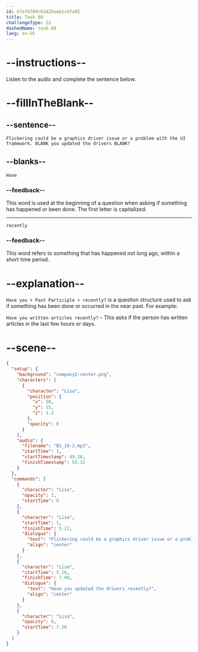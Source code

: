 ```yaml
---
id: 67efbf09c03425eeb1cbfa02
title: Task 80
challengeType: 22
dashedName: task-80
lang: en-US
---
```


<!-- (Audio) Lisa: Flickering could be a graphics driver issue or a problem with the UI framework. Have you updated the drivers recently? -->

# --instructions--

Listen to the audio and complete the sentence below.

# --fillInTheBlank--

## --sentence--

`Flickering could be a graphics driver issue or a problem with the UI framework. BLANK you updated the drivers BLANK?`

## --blanks--

`Have`

### --feedback--

This word is used at the beginning of a question when asking if something has happened or been done. The first letter is capitalized.

---

`recently`

### --feedback--

This word refers to something that has happened not long ago, within a short time period.

# --explanation--

`Have you + Past Participle + recently?` is a question structure used to ask if something has been done or occurred in the near past. For example:

`Have you written articles recently?` – This asks if the person has written articles in the last few hours or days.

# --scene--

```json
{
  "setup": {
    "background": "company2-center.png",
    "characters": [
      {
        "character": "Lisa",
        "position": {
          "x": 50,
          "y": 15,
          "z": 1.2
        },
        "opacity": 0
      }
    ],
    "audio": {
      "filename": "B1_16-2.mp3",
      "startTime": 1,
      "startTimestamp": 49.26,
      "finishTimestamp": 55.32
    }
  },
  "commands": [
    {
      "character": "Lisa",
      "opacity": 1,
      "startTime": 0
    },
    {
      "character": "Lisa",
      "startTime": 1,
      "finishTime": 5.22,
      "dialogue": {
        "text": "Flickering could be a graphics driver issue or a problem with the UI framework.",
        "align": "center"
      }
    },
    {
      "character": "Lisa",
      "startTime": 5.26,
      "finishTime": 7.06,
      "dialogue": {
        "text": "Have you updated the drivers recently?",
        "align": "center"
      }
    },
    {
      "character": "Lisa",
      "opacity": 0,
      "startTime": 7.56
    }
  ]
}
```
